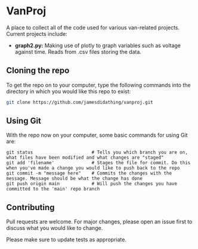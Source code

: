 # VanProj

A place to collect all of the code used for various van-related projects. Current projects include:
 - **graph2.py:** Making use of plotly to graph variables such as voltage against time. Reads from .csv files storing the data.


## Cloning the repo

To get the repo on to your computer, type the following commands into the directory in which you would like this repo to exist:

```bash
git clone https://github.com/jamesdidathing/vanproj.git
```
## Using Git

With the repo now on your computer, some basic commands for using Git are:

```
git status                      # Tells you which branch you are on, what files have been modified and what changes are "staged"
git add 'filename'              # Stages the file for commit. Do this when you've made a change you would like to push back to the repo
git commit -m "message here"    # Commits the changes with the message. Message should be what the change has done
git push origin main            # Will push the changes you have committed to the 'main' repo branch
```

## Contributing

Pull requests are welcome. For major changes, please open an issue first
to discuss what you would like to change.

Please make sure to update tests as appropriate.